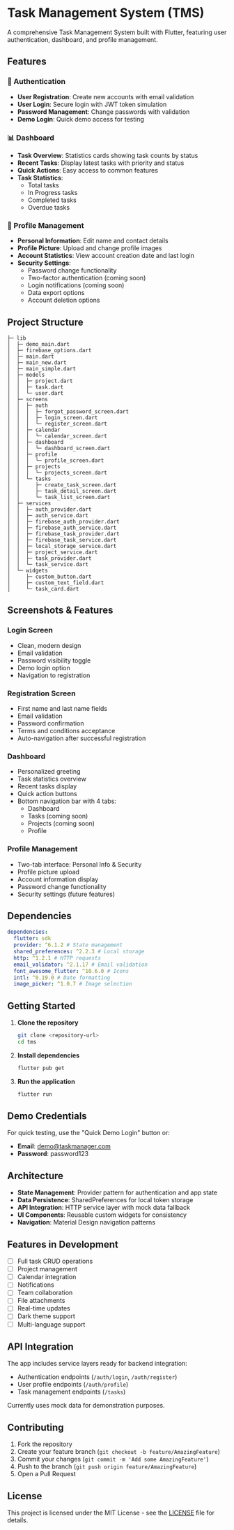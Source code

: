 # Task Management System (TMS)

A comprehensive Task Management System built with Flutter, featuring user authentication, dashboard, and profile management.

## Features

### 🔐 Authentication

- **User Registration**: Create new accounts with email validation
- **User Login**: Secure login with JWT token simulation
- **Password Management**: Change passwords with validation
- **Demo Login**: Quick demo access for testing

### 📊 Dashboard

- **Task Overview**: Statistics cards showing task counts by status
- **Recent Tasks**: Display latest tasks with priority and status
- **Quick Actions**: Easy access to common features
- **Task Statistics**:
  - Total tasks
  - In Progress tasks
  - Completed tasks
  - Overdue tasks

### 👤 Profile Management

- **Personal Information**: Edit name and contact details
- **Profile Picture**: Upload and change profile images
- **Account Statistics**: View account creation date and last login
- **Security Settings**:
  - Password change functionality
  - Two-factor authentication (coming soon)
  - Login notifications (coming soon)
  - Data export options
  - Account deletion options

## Project Structure

```
├─ lib
│  ├─ demo_main.dart
│  ├─ firebase_options.dart
│  ├─ main.dart
│  ├─ main_new.dart
│  ├─ main_simple.dart
│  ├─ models
│  │  ├─ project.dart
│  │  ├─ task.dart
│  │  └─ user.dart
│  ├─ screens
│  │  ├─ auth
│  │  │  ├─ forgot_password_screen.dart
│  │  │  ├─ login_screen.dart
│  │  │  └─ register_screen.dart
│  │  ├─ calendar
│  │  │  └─ calendar_screen.dart
│  │  ├─ dashboard
│  │  │  └─ dashboard_screen.dart
│  │  ├─ profile
│  │  │  └─ profile_screen.dart
│  │  ├─ projects
│  │  │  └─ projects_screen.dart
│  │  └─ tasks
│  │     ├─ create_task_screen.dart
│  │     ├─ task_detail_screen.dart
│  │     └─ task_list_screen.dart
│  ├─ services
│  │  ├─ auth_provider.dart
│  │  ├─ auth_service.dart
│  │  ├─ firebase_auth_provider.dart
│  │  ├─ firebase_auth_service.dart
│  │  ├─ firebase_task_provider.dart
│  │  ├─ firebase_task_service.dart
│  │  ├─ local_storage_service.dart
│  │  ├─ project_service.dart
│  │  ├─ task_provider.dart
│  │  └─ task_service.dart
│  └─ widgets
│     ├─ custom_button.dart
│     ├─ custom_text_field.dart
│     └─ task_card.dart
```
## Screenshots & Features

### Login Screen

- Clean, modern design
- Email validation
- Password visibility toggle
- Demo login option
- Navigation to registration

### Registration Screen

- First name and last name fields
- Email validation
- Password confirmation
- Terms and conditions acceptance
- Auto-navigation after successful registration

### Dashboard

- Personalized greeting
- Task statistics overview
- Recent tasks display
- Quick action buttons
- Bottom navigation bar with 4 tabs:
  - Dashboard
  - Tasks (coming soon)
  - Projects (coming soon)
  - Profile

### Profile Management

- Two-tab interface: Personal Info & Security
- Profile picture upload
- Account information display
- Password change functionality
- Security settings (future features)

## Dependencies

```yaml
dependencies:
  flutter: sdk
  provider: ^6.1.2 # State management
  shared_preferences: ^2.2.3 # Local storage
  http: ^1.2.1 # HTTP requests
  email_validator: ^2.1.17 # Email validation
  font_awesome_flutter: ^10.6.0 # Icons
  intl: ^0.19.0 # Date formatting
  image_picker: ^1.0.7 # Image selection
```

## Getting Started

1. **Clone the repository**

   ```bash
   git clone <repository-url>
   cd tms
   ```

2. **Install dependencies**

   ```bash
   flutter pub get
   ```

3. **Run the application**
   ```bash
   flutter run
   ```

## Demo Credentials

For quick testing, use the "Quick Demo Login" button or:

- **Email**: demo@taskmanager.com
- **Password**: password123

## Architecture

- **State Management**: Provider pattern for authentication and app state
- **Data Persistence**: SharedPreferences for local token storage
- **API Integration**: HTTP service layer with mock data fallback
- **UI Components**: Reusable custom widgets for consistency
- **Navigation**: Material Design navigation patterns

## Features in Development

- [ ] Full task CRUD operations
- [ ] Project management
- [ ] Calendar integration
- [ ] Notifications
- [ ] Team collaboration
- [ ] File attachments
- [ ] Real-time updates
- [ ] Dark theme support
- [ ] Multi-language support

## API Integration

The app includes service layers ready for backend integration:

- Authentication endpoints (`/auth/login`, `/auth/register`)
- User profile endpoints (`/auth/profile`)
- Task management endpoints (`/tasks`)

Currently uses mock data for demonstration purposes.

## Contributing

1. Fork the repository
2. Create your feature branch (`git checkout -b feature/AmazingFeature`)
3. Commit your changes (`git commit -m 'Add some AmazingFeature'`)
4. Push to the branch (`git push origin feature/AmazingFeature`)
5. Open a Pull Request

## License

This project is licensed under the MIT License - see the [LICENSE](LICENSE) file for details.
